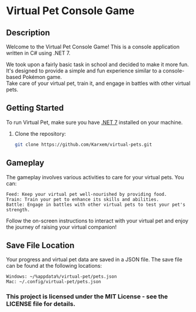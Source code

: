 # Virtual Pet Console Game

## Description
Welcome to the Virtual Pet Console Game! This is a console application written in C# using .NET 7.  

We took upon a fairly basic task in school and decided to make it more fun.  
It's designed to provide a simple and fun experience similar to a console-based Pokémon game.  
Take care of your virtual pet, train it, and engage in battles with other virtual pets.  

## Getting Started
To run Virtual Pet, make sure you have [.NET 7](https://dotnet.microsoft.com/download/dotnet/7.0) installed on your machine.

1. Clone the repository:
   ```bash
   git clone https://github.com/Karxem/virtual-pets.git

## Gameplay

The gameplay involves various activities to care for your virtual pets. You can:

    Feed: Keep your virtual pet well-nourished by providing food.
    Train: Train your pet to enhance its skills and abilities.
    Battle: Engage in battles with other virtual pets to test your pet's strength.

Follow the on-screen instructions to interact with your virtual pet and enjoy the journey of raising your virtual companion!

## Save File Location

Your progress and virtual pet data are saved in a JSON file. The save file can be found at the following locations:

    Windows: ~/%appdata%/virtual-pet/pets.json
    Mac: ~/.config/virtual-pet/pets.json


### This project is licensed under the MIT License - see the LICENSE file for details.
